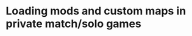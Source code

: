 # Loading mods and custom maps in private match/solo games

<Redirect to="/docs/modding/loading-mods/#t4" />
